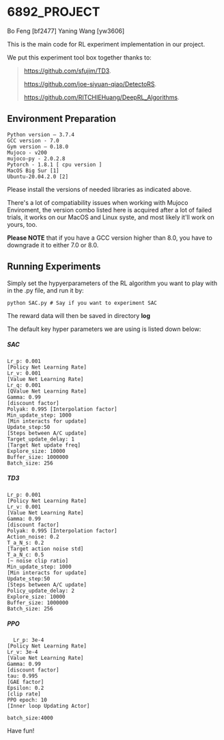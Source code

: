 # 6892_PROJECT
Bo Feng [bf2477]  Yaning Wang [yw3606]

This is the main code for RL experiment implementation in our project.

We put this experiment tool box together thanks to:

> https://github.com/sfujim/TD3. 
>
> https://github.com/joe-siyuan-qiao/DetectoRS. 
>
> https://github.com/RITCHIEHuang/DeepRL_Algorithms.  

## Environment Preparation

```
Python version – 3.7.4
GCC version - 7.0
Gym version – 0.18.0
Mujoco - v200
mujoco-py - 2.0.2.8
Pytorch - 1.8.1 [ cpu version ]
MacOS Big Sur [1]
Ubuntu-20.04.2.0 [2]
```

Please install the versions of needed libraries as indicated above. 

There's a lot of compatiability issues when working with Mujoco Enviroment, the version combo listed here is acquired after a lot of failed trials, it works on our MacOS and Linux syste, and most likely it'll work on yours, too.

**Please NOTE** that if you have a GCC version higher than 8.0, you have to downgrade it to either 7.0 or 8.0.

## Running Experiments

Simply set the hypyerparameters of the RL algorithm you want to play with in the .py file, and run it by:

```
python SAC.py # Say if you want to experiment SAC
```

The reward data will then be saved in directory **log**

The default key hyper parameters we are using is listed down below:

##### SAC

```
Lr_p: 0.001   
[Policy Net Learning Rate]
Lr_v: 0.001 
[Value Net Learning Rate]
Lr_q: 0.001 
[QValue Net Learning Rate]
Gamma: 0.99 
[discount factor]
Polyak: 0.995 [Interpolation factor]
Min_update_step: 1000
[Min interacts for update]
Update_step:50
[Steps between A/C update]
Target_update_delay: 1
[Target Net update freq]
Explore_size: 10000
Buffer_size: 1000000
Batch_size: 256
```

##### TD3

```
Lr_p: 0.001   
[Policy Net Learning Rate]
Lr_v: 0.001 
[Value Net Learning Rate]
Gamma: 0.99 
[discount factor]
Polyak: 0.995 [Interpolation factor]
Action_noise: 0.2
T_a_N_s: 0.2
[Target action noise std]
T_a_N_c: 0.5
[~ noise clip ratio]
Min_update_step: 1000
[Min interacts for update]
Update_step:50
[Steps between A/C update]
Policy_update_delay: 2
Explore_size: 10000
Buffer_size: 1000000
Batch_size: 256
```

##### PPO

```
  Lr_p: 3e-4   
[Policy Net Learning Rate]
Lr_v: 3e-4 
[Value Net Learning Rate]
Gamma: 0.99 
[discount factor]
tau: 0.995 
[GAE factor]
Epsilon: 0.2 
[clip rate]
PPO epoch: 10 
[Inner loop Updating Actor]

batch_size:4000
```

 Have fun!